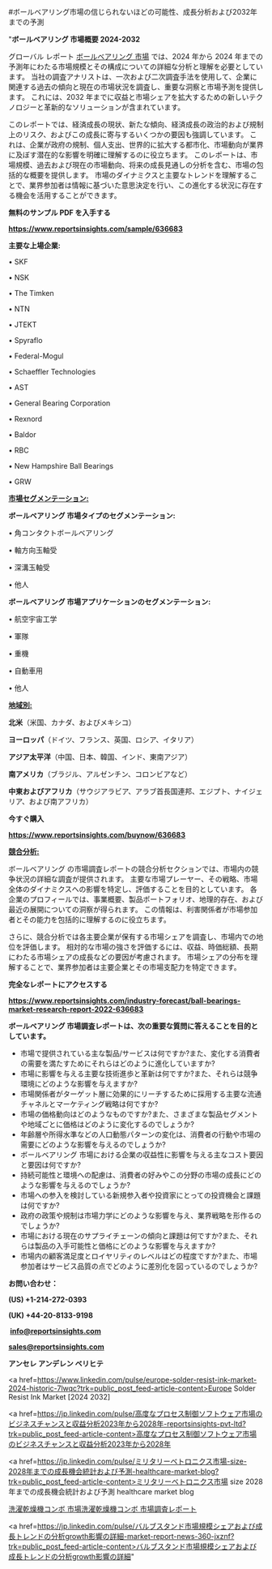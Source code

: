 #ボールベアリング市場の信じられないほどの可能性、成長分析および2032年までの予測

"<strong>ボールベアリング 市場概要 2024-2032</strong>

グローバル レポート <a href=https://www.reportsinsights.com/sample/636683>ボールベアリング 市場</a> では、2024 年から 2024 年までの予測年にわたる市場規模とその構成についての詳細な分析と理解を必要としています。 当社の調査アナリストは、一次および二次調査手法を使用して、企業に関連する過去の傾向と現在の市場状況を調査し、重要な洞察と市場予測を提供します。 これには、2032 年までに収益と市場シェアを拡大​​するための新しいテクノロジーと革新的なソリューションが含まれています。

このレポートでは、経済成長の現状、新たな傾向、経済成長の政治的および規制上のリスク、およびこの成長に寄与するいくつかの要因も強調しています。 これは、企業が政府の規制、個人支出、世界的に拡大する都市化、市場動向が業界に及ぼす潜在的な影響を明確に理解するのに役立ちます。 このレポートは、市場規模、過去および現在の市場動向、将来の成長見通しの分析を含む、市場の包括的な概要を提供します。 市場のダイナミクスと主要なトレンドを理解することで、業界参加者は情報に基づいた意思決定を行い、この進化する状況に存在する機会を活用することができます。

<strong><b>無料のサンプル PDF を入手する</b></strong>

<a href=https://www.reportsinsights.com/sample/636683><strong><u>https://www.reportsinsights.com/sample/636683</u></strong></a>

<strong>主要な上場企業:</strong>

• SKF

• NSK

• The Timken

• NTN

• JTEKT

• Spyraflo

• Federal-Mogul

• Schaeffler Technologies

• AST

• General Bearing Corporation

• Rexnord

• Baldor

• RBC

• New Hampshire Ball Bearings

• GRW

<strong><u>市場セグメンテーション</u></strong><strong><u>:</u></strong>

<strong>ボールベアリング 市場タイプのセグメンテーション:</strong>

• 角コンタクトボールベアリング

• 軸方向玉軸受

• 深溝玉軸受

• 他人

<strong>ボールベアリング 市場アプリケーションのセグメンテーション:</strong>

• 航空宇宙工学

• 軍隊

• 重機

• 自動車用

• 他人

<strong><u>地域別</u></strong><strong><u>:</u></strong>

<strong>北米</strong>（米国、カナダ、およびメキシコ）

<strong>ヨーロッパ</strong>（ドイツ、フランス、英国、ロシア、イタリア）

<strong>アジア太平洋</strong>（中国、日本、韓国、インド、東南アジア）

<strong>南アメリカ</strong>（ブラジル、アルゼンチン、コロンビアなど）

<strong>中東およびアフリカ</strong>（サウジアラビア、アラブ首長国連邦、エジプト、ナイジェリア、および南アフリカ）

<strong>今すぐ購入</strong>

<a href=https://www.reportsinsights.com/buynow/636683><strong><u>https://www.reportsinsights.com/buynow/636683</u></strong></a>

<strong><u>競合分析:</u></strong>

ボールベアリング の市場調査レポートの競合分析セクションでは、市場内の競争状況の詳細な調査が提供されます。 主要な市場プレーヤー、その戦略、市場全体のダイナミクスへの影響を特定し、評価することを目的としています。 各企業のプロフィールでは、事業概要、製品ポートフォリオ、地理的存在、および最近の展開についての洞察が得られます。 この情報は、利害関係者が市場参加者とその能力を包括的に理解するのに役立ちます。

さらに、競合分析では各主要企業が保有する市場シェアを調査し、市場内での地位を評価します。 相対的な市場の強さを評価するには、収益、時価総額、長期にわたる市場シェアの成長などの要因が考慮されます。 市場シェアの分布を理解することで、業界参加者は主要企業とその市場支配力を特定できます。

<strong>完全なレポートにアクセスする</strong>

<a href=https://www.reportsinsights.com/industry-forecast/ball-bearings-market-research-report-2022-636683><strong><u><b>https://www.reportsinsights.com/industry-forecast/ball-bearings-market-research-report-2022-636683</b></u></strong></a>

<strong><b>ボールベアリング 市場調査レポートは、次の重要な質問に答えることを目的としています。</b></strong>
<ul>
  <li>市場で提供されている主な製品/サービスは何ですか?また、変化する消費者の需要を満たすためにそれらはどのように進化していますか?</li>
  <li>市場に影響を与える主要な技術進歩と革新は何ですか?また、それらは競争環境にどのような影響を与えますか?</li>
  <li>市場関係者がターゲット層に効果的にリーチするために採用する主要な流通チャネルとマーケティング戦略は何ですか?</li>
  <li>市場の価格動向はどのようなものですか?また、さまざまな製品セグメントや地域ごとに価格はどのように変化するのでしょうか?</li>
  <li>年齢層や所得水準などの人口動態パターンの変化は、消費者の行動や市場の需要にどのような影響を与えるのでしょうか?</li>
  <li>ボールベアリング 市場における企業の収益性に影響を与える主なコスト要因と要因は何ですか?</li>
  <li>持続可能性と環境への配慮は、消費者の好みやこの分野の市場の成長にどのような影響を与えるのでしょうか?</li>
  <li>市場への参入を検討している新規参入者や投資家にとっての投資機会と課題は何ですか?</li>
  <li>政府の政策や規制は市場力学にどのような影響を与え、業界戦略を形作るのでしょうか?</li>
  <li>市場における現在のサプライチェーンの傾向と課題は何ですか?また、それらは製品の入手可能性と価格にどのような影響を与えますか?</li>
  <li>市場内の顧客満足度とロイヤリティのレベルはどの程度ですか?また、市場参加者はサービス品質の点でどのように差別化を図っているのでしょうか?</li>
</ul>
<strong>お問い合わせ：</strong>

<strong>(US) +1-214-272-0393</strong>

<strong>(UK) +44-20-8133-9198</strong>

<strong> </strong><a href=info@reportsinsights.com><strong><u>info@reportsinsights.com</u></strong></a>

<a href=sales@reportsinsights.com><strong><u>sales@reportsinsights.com</u></strong></a>

<strong>アンセレ アンデレン ベリヒテ</strong>

<a href=https://www.linkedin.com/pulse/europe-solder-resist-ink-market-2024-historic-7lwqc?trk=public_post_feed-article-content>Europe Solder Resist Ink Market [2024 2032]</a>

<a href=https://jp.linkedin.com/pulse/高度なプロセス制御ソフトウェア市場のビジネスチャンスと収益分析2023年から2028年-reportsinsights-pvt-ltd?trk=public_post_feed-article-content>高度なプロセス制御ソフトウェア市場のビジネスチャンスと収益分析2023年から2028年</a>

<a href=https://jp.linkedin.com/pulse/ミリタリーベトロニクス市場-size-2028年までの成長機会統計および予測-healthcare-market-blog?trk=public_post_feed-article-content>ミリタリーベトロニクス市場 size 2028年までの成長機会統計および予測 healthcare market blog</a>

<a href=https://www.linkedin.com/pulse/洗濯乾燥機コンボ-市場洗濯乾燥機コンボ-市場調査レポート-community-market-research/>洗濯乾燥機コンボ 市場洗濯乾燥機コンボ 市場調査レポート</a>

<a href=https://jp.linkedin.com/pulse/バルブスタンド市場規模シェアおよび成長トレンドの分析growth影響の詳細-market-report-news-360-jxznf?trk=public_post_feed-article-content>バルブスタンド市場規模シェアおよび成長トレンドの分析growth影響の詳細</a>"
